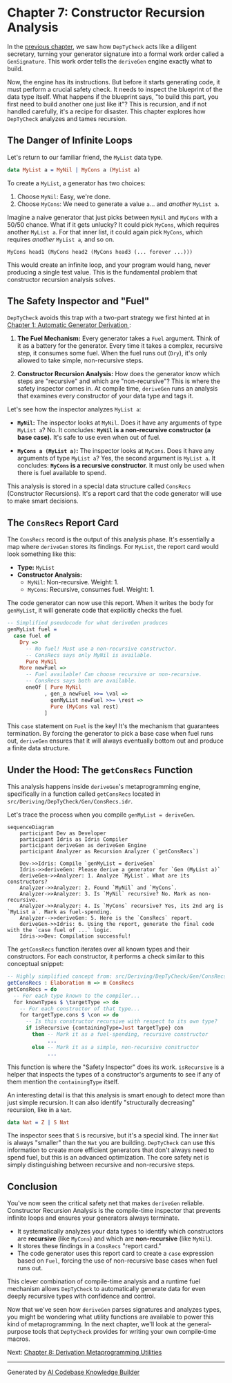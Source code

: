 # Chapter 7: Constructor Recursion Analysis

In the [previous chapter](06_generator_signature_representation_.md), we saw how `DepTyCheck` acts like a diligent secretary, turning your generator signature into a formal work order called a `GenSignature`. This work order tells the `deriveGen` engine exactly what to build.

Now, the engine has its instructions. But before it starts generating code, it must perform a crucial safety check. It needs to inspect the blueprint of the data type itself. What happens if the blueprint says, "to build this part, you first need to build another one just like it"? This is recursion, and if not handled carefully, it's a recipe for disaster. This chapter explores how `DepTyCheck` analyzes and tames recursion.

## The Danger of Infinite Loops

Let's return to our familiar friend, the `MyList` data type.

```idris
data MyList a = MyNil | MyCons a (MyList a)
```

To create a `MyList`, a generator has two choices:
1.  Choose `MyNil`: Easy, we're done.
2.  Choose `MyCons`: We need to generate a value `a`... and *another* `MyList a`.

Imagine a naive generator that just picks between `MyNil` and `MyCons` with a 50/50 chance. What if it gets unlucky? It could pick `MyCons`, which requires another `MyList a`. For that inner list, it could again pick `MyCons`, which requires *another* `MyList a`, and so on.

```
MyCons head1 (MyCons head2 (MyCons head3 (... forever ...)))
```

This would create an infinite loop, and your program would hang, never producing a single test value. This is the fundamental problem that constructor recursion analysis solves.

## The Safety Inspector and "Fuel"

`DepTyCheck` avoids this trap with a two-part strategy we first hinted at in [Chapter 1: Automatic Generator Derivation
](01_automatic_generator_derivation_.md):

1.  **The Fuel Mechanism:** Every generator takes a `Fuel` argument. Think of it as a battery for the generator. Every time it takes a complex, recursive step, it consumes some fuel. When the fuel runs out (`Dry`), it's only allowed to take simple, non-recursive steps.

2.  **Constructor Recursion Analysis:** How does the generator know which steps are "recursive" and which are "non-recursive"? This is where the safety inspector comes in. At compile time, `deriveGen` runs an analysis that examines every constructor of your data type and tags it.

Let's see how the inspector analyzes `MyList a`:

-   **`MyNil`:** The inspector looks at `MyNil`. Does it have any arguments of type `MyList a`? No. It concludes: **`MyNil` is a non-recursive constructor (a base case).** It's safe to use even when out of fuel.

-   **`MyCons a (MyList a)`:** The inspector looks at `MyCons`. Does it have any arguments of type `MyList a`? Yes, the second argument is `MyList a`. It concludes: **`MyCons` is a recursive constructor.** It must only be used when there is fuel available to spend.

This analysis is stored in a special data structure called `ConsRecs` (Constructor Recursions). It's a report card that the code generator will use to make smart decisions.

## The `ConsRecs` Report Card

The `ConsRecs` record is the output of this analysis phase. It's essentially a map where `deriveGen` stores its findings. For `MyList`, the report card would look something like this:

-   **Type:** `MyList`
-   **Constructor Analysis:**
    -   `MyNil`: Non-recursive. Weight: 1.
    -   `MyCons`: Recursive, consumes fuel. Weight: 1.

The code generator can now use this report. When it writes the body for `genMyList`, it will generate code that explicitly checks the fuel.

```idris
-- Simplified pseudocode for what deriveGen produces
genMyList fuel =
  case fuel of
    Dry =>
      -- No fuel! Must use a non-recursive constructor.
      -- ConsRecs says only MyNil is available.
      Pure MyNil
    More newFuel =>
      -- Fuel available! Can choose recursive or non-recursive.
      -- ConsRecs says both are available.
      oneOf [ Pure MyNil
            , gen_a newFuel >>= \val =>
              genMyList newFuel >>= \rest =>
              Pure (MyCons val rest)
            ]
```

This `case` statement on `Fuel` is the key! It's the mechanism that guarantees termination. By forcing the generator to pick a base case when fuel runs out, `deriveGen` ensures that it will always eventually bottom out and produce a finite data structure.

## Under the Hood: The `getConsRecs` Function

This analysis happens inside `deriveGen`'s metaprogramming engine, specifically in a function called `getConsRecs` located in `src/Deriving/DepTyCheck/Gen/ConsRecs.idr`.

Let's trace the process when you compile `genMyList = deriveGen`.

```mermaid
sequenceDiagram
    participant Dev as Developer
    participant Idris as Idris Compiler
    participant deriveGen as deriveGen Engine
    participant Analyzer as Recursion Analyzer (`getConsRecs`)

    Dev->>Idris: Compile `genMyList = deriveGen`
    Idris->>deriveGen: Please derive a generator for `Gen (MyList a)`
    deriveGen->>Analyzer: 1. Analyze `MyList`. What are its constructors?
    Analyzer->>Analyzer: 2. Found `MyNil` and `MyCons`.
    Analyzer->>Analyzer: 3. Is `MyNil` recursive? No. Mark as non-recursive.
    Analyzer->>Analyzer: 4. Is `MyCons` recursive? Yes, its 2nd arg is `MyList a`. Mark as fuel-spending.
    Analyzer-->>deriveGen: 5. Here is the `ConsRecs` report.
    deriveGen->>Idris: 6. Using the report, generate the final code with the `case fuel of ...` logic.
    Idris->>Dev: Compilation successful!
```

The `getConsRecs` function iterates over all known types and their constructors. For each constructor, it performs a check similar to this conceptual snippet:

```idris
-- Highly simplified concept from: src/Deriving/DepTyCheck/Gen/ConsRecs.idr
getConsRecs : Elaboration m => m ConsRecs
getConsRecs = do
  -- For each type known to the compiler...
  for knownTypes $ \targetType => do
    -- For each constructor of that type...
    for targetType.cons $ \con => do
      -- Is this constructor recursive with respect to its own type?
      if isRecursive {containingType=Just targetType} con
        then -- Mark it as a fuel-spending, recursive constructor
             ...
        else -- Mark it as a simple, non-recursive constructor
             ...
```
This function is where the "Safety Inspector" does its work. `isRecursive` is a helper that inspects the types of a constructor's arguments to see if any of them mention the `containingType` itself.

An interesting detail is that this analysis is smart enough to detect more than just simple recursion. It can also identify "structurally decreasing" recursion, like in a `Nat`.

```idris
data Nat = Z | S Nat
```

The inspector sees that `S` is recursive, but it's a special kind. The inner `Nat` is always "smaller" than the `Nat` you are building. `DepTyCheck` can use this information to create more efficient generators that don't always need to spend fuel, but this is an advanced optimization. The core safety net is simply distinguishing between recursive and non-recursive steps.

## Conclusion

You've now seen the critical safety net that makes `deriveGen` reliable. Constructor Recursion Analysis is the compile-time inspector that prevents infinite loops and ensures your generators always terminate.

-   It systematically analyzes your data types to identify which constructors are **recursive** (like `MyCons`) and which are **non-recursive** (like `MyNil`).
-   It stores these findings in a `ConsRecs` "report card."
-   The code generator uses this report card to create a `case` expression based on `Fuel`, forcing the use of non-recursive base cases when fuel runs out.

This clever combination of compile-time analysis and a runtime fuel mechanism allows `DepTyCheck` to automatically generate data for even deeply recursive types with confidence and control.

Now that we've seen how `deriveGen` parses signatures and analyzes types, you might be wondering what utility functions are available to power this kind of metaprogramming. In the next chapter, we'll look at the general-purpose tools that `DepTyCheck` provides for writing your own compile-time macros.

Next: [Chapter 8: Derivation Metaprogramming Utilities](08_derivation_metaprogramming_utilities_.md)

---

Generated by [AI Codebase Knowledge Builder](https://github.com/The-Pocket/Tutorial-Codebase-Knowledge)